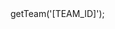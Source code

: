 <?php

use Appwrite\Client;
use Appwrite\Services\Teams;

$client = new Client();

$client
    setProject('')
    setKey('')
;

$teams = new Teams($client);

$result = $teams->getTeam('[TEAM_ID]');